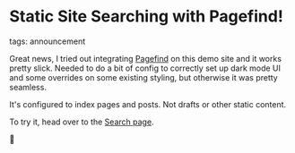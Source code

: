 # Static Site Searching with Pagefind!
tags: announcement

Great news, I tried out integrating [Pagefind](https://pagefind.app/) on this
demo site and it works pretty slick. Needed to do a bit of config to correctly
set up dark mode UI and some overrides on some existing styling, but otherwise
it was pretty seamless.

It's configured to index pages and posts. Not drafts or other static content.

To try it, head over to the [Search page](/search).

🎉

